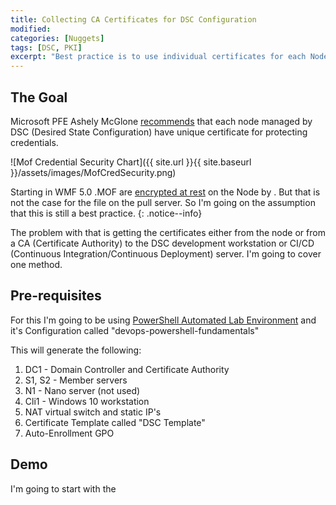 ```yaml
---
title: Collecting CA Certificates for DSC Configuration
modified:
categories: [Nuggets]
tags: [DSC, PKI]
excerpt: "Best practice is to use individual certificates for each Node for DSC. While you can use auto enrollment, getting the certificates to where the MOF are build can be a problem. This is one solution"
---
```


## The Goal

Microsoft PFE Ashely McGlone [recommends](https://blogs.msdn.microsoft.com/powershell/2015/10/01/powershell-dsc-faq-sorting-out-certificates/) that each node managed by DSC (Desired State Configuration) have unique certificate for protecting credentials.

![Mof Credential Security Chart]({{ site.url }}{{ site.baseurl }}/assets/images/MofCredSecurity.png)

Starting in WMF 5.0 .MOF are [encrypted at rest](https://msdn.microsoft.com/en-us/powershell/wmf/5.0/dsc_encryptedmof) on the Node by . But that is not the case for the file on the pull server. So I'm going on the assumption that this is still a best practice. 
{: .notice--info}

The problem with that is getting the certificates either from the node or from a CA (Certificate Authority) to the DSC development workstation or CI/CD (Continuous Integration/Continuous Deployment) server. I'm going to cover one method.

## Pre-requisites

For this I'm going to be using [PowerShell Automated Lab Environment](https://github.com/theJasonHelmick/PS-AutoLab-Env) and it's Configuration called "devops-powershell-fundamentals"


This will generate the following:

1. DC1 - Domain Controller and Certificate Authority
2. S1, S2 - Member servers
3. N1 - Nano server (not used)
3. Cli1 - Windows 10 workstation
4. NAT virtual switch and static IP's 
5. Certificate Template called "DSC Template"
6. Auto-Enrollment GPO

## Demo 

I'm going to start with the 


